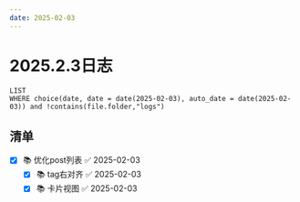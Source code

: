```yaml
---
date: 2025-02-03
---
```


# 2025.2.3日志

```dataview
LIST
WHERE choice(date, date = date(2025-02-03), auto_date = date(2025-02-03)) and !contains(file.folder,"logs")
```

## 清单

- [x] 📚 优化post列表 ✅ 2025-02-03
    - [x] 📚 tag右对齐 ✅ 2025-02-03
    - [x] 📚 卡片视图 ✅ 2025-02-03

